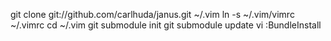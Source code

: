 git clone git://github.com/carlhuda/janus.git ~/.vim
ln -s ~/.vim/vimrc ~/.vimrc
cd ~/.vim
git submodule init
git submodule update
vi
:BundleInstall
